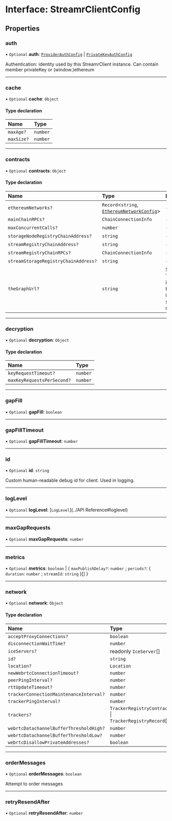 # Interface: StreamrClientConfig

## Properties

### auth

• `Optional` **auth**: [`ProviderAuthConfig`](ProviderAuthConfig.md) \| [`PrivateKeyAuthConfig`](PrivateKeyAuthConfig.md)

Authentication: identity used by this StreamrClient instance.
Can contain member privateKey or (window.)ethereum

---

### cache

• `Optional` **cache**: `Object`

#### Type declaration

| Name       | Type     |
| :--------- | :------- |
| `maxAge?`  | `number` |
| `maxSize?` | `number` |

---

### contracts

• `Optional` **contracts**: `Object`

#### Type declaration

| Name                                 | Type                                                                     | Description                                                 |
| :----------------------------------- | :----------------------------------------------------------------------- | :---------------------------------------------------------- |
| `ethereumNetworks?`                  | `Record`<`string`, [`EthereumNetworkConfig`](EthereumNetworkConfig.md)\> | -                                                           |
| `mainChainRPCs?`                     | `ChainConnectionInfo`                                                    | -                                                           |
| `maxConcurrentCalls?`                | `number`                                                                 | -                                                           |
| `storageNodeRegistryChainAddress?`   | `string`                                                                 | -                                                           |
| `streamRegistryChainAddress?`        | `string`                                                                 | -                                                           |
| `streamRegistryChainRPCs?`           | `ChainConnectionInfo`                                                    | -                                                           |
| `streamStorageRegistryChainAddress?` | `string`                                                                 | -                                                           |
| `theGraphUrl?`                       | `string`                                                                 | Some TheGraph instance, that indexes the streamr registries |

---

### decryption

• `Optional` **decryption**: `Object`

#### Type declaration

| Name                       | Type     |
| :------------------------- | :------- |
| `keyRequestTimeout?`       | `number` |
| `maxKeyRequestsPerSecond?` | `number` |

---

### gapFill

• `Optional` **gapFill**: `boolean`

---

### gapFillTimeout

• `Optional` **gapFillTimeout**: `number`

---

### id

• `Optional` **id**: `string`

Custom human-readable debug id for client. Used in logging.

---

### logLevel

• `Optional` **logLevel**: [`LogLevel`](../API Reference#loglevel)

---

### maxGapRequests

• `Optional` **maxGapRequests**: `number`

---

### metrics

• `Optional` **metrics**: `boolean` \| { `maxPublishDelay?`: `number` ; `periods?`: { `duration`: `number` ; `streamId`: `string` }[] }

---

### network

• `Optional` **network**: `Object`

#### Type declaration

| Name                                    | Type                                                   |
| :-------------------------------------- | :----------------------------------------------------- |
| `acceptProxyConnections?`               | `boolean`                                              |
| `disconnectionWaitTime?`                | `number`                                               |
| `iceServers?`                           | readonly `IceServer`[]                                 |
| `id?`                                   | `string`                                               |
| `location?`                             | `Location`                                             |
| `newWebrtcConnectionTimeout?`           | `number`                                               |
| `peerPingInterval?`                     | `number`                                               |
| `rttUpdateTimeout?`                     | `number`                                               |
| `trackerConnectionMaintenanceInterval?` | `number`                                               |
| `trackerPingInterval?`                  | `number`                                               |
| `trackers?`                             | `TrackerRegistryContract` \| `TrackerRegistryRecord`[] |
| `webrtcDatachannelBufferThresholdHigh?` | `number`                                               |
| `webrtcDatachannelBufferThresholdLow?`  | `number`                                               |
| `webrtcDisallowPrivateAddresses?`       | `boolean`                                              |

---

### orderMessages

• `Optional` **orderMessages**: `boolean`

Attempt to order messages

---

### retryResendAfter

• `Optional` **retryResendAfter**: `number`

